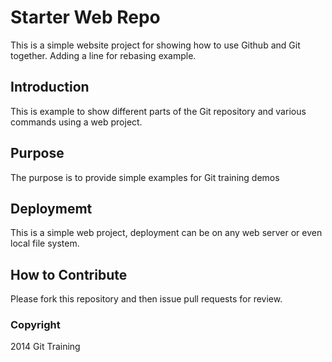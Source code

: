 # Starter Web Repo

This is a simple website project for showing
how to use Github and Git together. Adding a line 
for rebasing example.

## Introduction

This is example to show different parts of the Git repository
and various commands using a web project.

## Purpose

The purpose is to provide simple examples for Git training demos
## Deploymemt

This is a simple web project, deployment can be on any web 
server or even local file system.

## How to Contribute

Please fork this repository and then issue pull requests for review.

### Copyright

2014 Git Training
